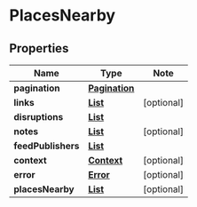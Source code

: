 # PlacesNearby

## Properties

Name | Type | Note
---- | ---- | ----
**pagination** | [**Pagination**](Pagination.md) | 
**links** | [**List<LinkSchema>**](LinkSchema.md) | [optional] 
**disruptions** | [**List<Disruption>**](Disruption.md) | 
**notes** | [**List<Note>**](Note.md) | [optional] 
**feedPublishers** | [**List<FeedPublisher>**](FeedPublisher.md) | 
**context** | [**Context**](Context.md) | [optional] 
**error** | [**Error**](Error.md) | [optional] 
**placesNearby** | [**List<PlaceNearby>**](PlaceNearby.md) | [optional] 

